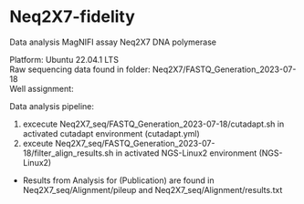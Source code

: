 # Neq2X7-fidelity
Data analysis MagNIFI assay Neq2X7 DNA polymerase

Platform: Ubuntu 22.04.1 LTS  
Raw sequencing data found in folder: Neq2X7/FASTQ_Generation_2023-07-18  
Well assignment: 

Data analysis pipeline:  
1. excecute Neq2X7_seq/FASTQ_Generation_2023-07-18/cutadapt.sh in activated cutadapt environment (cutadapt.yml)
2. exceute Neq2X7_seq/FASTQ_Generation_2023-07-18/filter_align_results.sh in activated NGS-Linux2 environment (NGS-Linux2)

* Results from Analysis for (Publication) are found in Neq2X7_seq/Alignment/pileup and Neq2X7_seq/Alignment/results.txt

